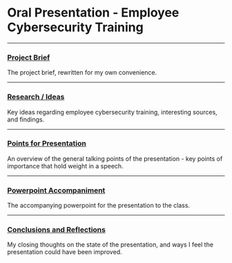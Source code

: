 # Oral Presentation - Employee Cybersecurity Training
---

### [Project Brief](Brief.md)
The project brief, rewritten for my own convenience.

---

### [Research / Ideas](Research/)
Key ideas regarding employee cybersecurity training, interesting sources, and findings.

---

### [Points for Presentation](Talking-Points.md)
An overview of the general talking points of the presentation - key points of importance that hold weight in a speech.

---

### [Powerpoint Accompaniment](cybersecurity-semifinal.pptx)
The accompanying powerpoint for the presentation to the class.

---

### [Conclusions and Reflections](conclusions.md)
My closing thoughts on the state of the presentation, and ways I feel the presentation could have been improved.

